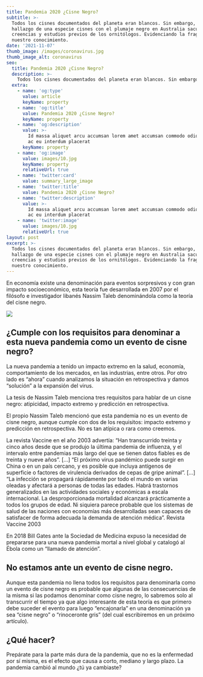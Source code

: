 ```yaml
---
title: Pandemia 2020 ¿Cisne Negro?
subtitle: >-
  Todos los cisnes documentados del planeta eran blancos. Sin embargo, el
  hallazgo de una especie cisnes con el plumaje negro en Australia sacudió las
  creencias y estudios previos de los ornitólogos. Evidenciando la fragilidad de
  nuestro conocimiento.
date: '2021-11-07'
thumb_image: /images/coronavirus.jpg
thumb_image_alt: coronavirus
seo:
  title: Pandemia 2020 ¿Cisne Negro?
  description: >-
    Todos los cisnes documentados del planeta eran blancos. Sin embargo, el hallazgo de una especie cisnes con el plumaje negro en Australia sacudió las creencias y estudios previos de los ornitólogos. Evidenciando la fragilidad de nuestro conocimiento.
  extra:
    - name: 'og:type'
      value: article
      keyName: property
    - name: 'og:title'
      value: Pandemia 2020 ¿Cisne Negro?
      keyName: property
    - name: 'og:description'
      value: >-
        Id massa aliquet arcu accumsan lorem amet accumsan commodo odio cubilia
        ac eu interdum placerat
      keyName: property
    - name: 'og:image'
      value: images/10.jpg
      keyName: property
      relativeUrl: true
    - name: 'twitter:card'
      value: summary_large_image
    - name: 'twitter:title'
      value: Pandemia 2020 ¿Cisne Negro?
    - name: 'twitter:description'
      value: >-
        Id massa aliquet arcu accumsan lorem amet accumsan commodo odio cubilia
        ac eu interdum placerat
    - name: 'twitter:image'
      value: images/10.jpg
      relativeUrl: true
layout: post
excerpt: >-
  Todos los cisnes documentados del planeta eran blancos. Sin embargo, el
  hallazgo de una especie cisnes con el plumaje negro en Australia sacudió las
  creencias y estudios previos de los ornitólogos. Evidenciando la fragilidad de
  nuestro conocimiento.
---
```

En economía existe una denominación para eventos sorpresivos y con gran impacto socioeconómico, esta teoría fue desarrollada en 2007 por el filósofo e investigador libanés Nassim Taleb denominándola como la teoría del cisne negro.

![](/images/coronavirus.jpg)

## ¿Cumple con los requisitos para denominar a esta nueva pandemia como un evento de cisne negro?

La nueva pandemia a tenido un impacto extremo en la salud, economía, comportamiento de los mercados, en las industrias, entre otros. Por otro lado es “ahora” cuando analizamos la situación en retrospectiva y damos “solución” a la expansión del virus.

La tesis de Nassim Taleb menciona tres requisitos para hablar de un cisne negro: atipicidad, impacto extremo y predicción en retrospectiva.

El propio Nassim Taleb mencionó que esta pandemia no es un evento de cisne negro, aunque cumple con dos de los requisitos: impacto extremo y predicción en retrospectiva.
No es tan atípica o rara como creemos.

La revista Vaccine en el año 2003 advertía: “Han transcurrido treinta y cinco años desde que se produjo la última pandemia de influenza, y el intervalo entre pandemias más largo del que se tienen datos fiables es de treinta y nueve años”. \[…] “El próximo virus pandémico puede surgir en China o en un país cercano, y es posible que incluya antígenos de superficie o factores de virulencia derivados de cepas de gripe animal”. \[…] “La infección se propagará rápidamente por todo el mundo en varias oleadas y afectará a personas de todas las edades. Habrá trastornos generalizados en las actividades sociales y económicas a escala internacional. La desproporcionada mortalidad alcanzará prácticamente a todos los grupos de edad. Ni siquiera parece probable que los sistemas de salud de las naciones con economías más desarrolladas sean capaces de satisfacer de forma adecuada la demanda de atención médica”.
Revista Vaccine 2003

En 2018 Bill Gates ante la Sociedad de Medicina expuso la necesidad de prepararse para una nueva pandemia mortal a nivel global y catalogó al Ébola como un “llamado de atención”.

## No estamos ante un evento de cisne negro.

Aunque esta pandemia no llena todos los requisitos para denominarla como un evento de cisne negro es probable que algunas de las consecuencias de la misma si las podamos denominar como cisne negro, lo sabremos solo al transcurrir el tiempo ya que algo interesante de esta teoría es que primero debe suceder el evento para luego “encajonarla” en una denominación ya sea  “cisne negro” o “rinoceronte gris” (del cual escribiremos en un próximo artículo).

## ¿Qué hacer?

Prepárate para la parte más dura de la pandemia, que no es la enfermedad por sí misma, es el efecto que causa a corto, mediano y largo plazo. La pandemia cambió al mundo ¿tú ya cambiaste?
